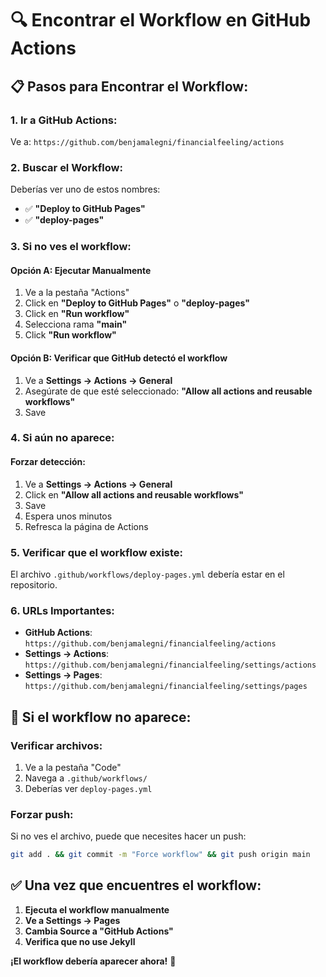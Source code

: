# 🔍 Encontrar el Workflow en GitHub Actions

## 📋 **Pasos para Encontrar el Workflow:**

### **1. Ir a GitHub Actions:**
Ve a: `https://github.com/benjamalegni/financialfeeling/actions`

### **2. Buscar el Workflow:**
Deberías ver uno de estos nombres:
- ✅ **"Deploy to GitHub Pages"**
- ✅ **"deploy-pages"**

### **3. Si no ves el workflow:**

#### **Opción A: Ejecutar Manualmente**
1. Ve a la pestaña "Actions"
2. Click en **"Deploy to GitHub Pages"** o **"deploy-pages"**
3. Click en **"Run workflow"**
4. Selecciona rama **"main"**
5. Click **"Run workflow"**

#### **Opción B: Verificar que GitHub detectó el workflow**
1. Ve a **Settings → Actions → General**
2. Asegúrate de que esté seleccionado: **"Allow all actions and reusable workflows"**
3. Save

### **4. Si aún no aparece:**

#### **Forzar detección:**
1. Ve a **Settings → Actions → General**
2. Click en **"Allow all actions and reusable workflows"**
3. Save
4. Espera unos minutos
5. Refresca la página de Actions

### **5. Verificar que el workflow existe:**
El archivo `.github/workflows/deploy-pages.yml` debería estar en el repositorio.

### **6. URLs Importantes:**

- **GitHub Actions**: `https://github.com/benjamalegni/financialfeeling/actions`
- **Settings → Actions**: `https://github.com/benjamalegni/financialfeeling/settings/actions`
- **Settings → Pages**: `https://github.com/benjamalegni/financialfeeling/settings/pages`

## 🚨 **Si el workflow no aparece:**

### **Verificar archivos:**
1. Ve a la pestaña "Code"
2. Navega a `.github/workflows/`
3. Deberías ver `deploy-pages.yml`

### **Forzar push:**
Si no ves el archivo, puede que necesites hacer un push:
```bash
git add . && git commit -m "Force workflow" && git push origin main
```

## ✅ **Una vez que encuentres el workflow:**

1. **Ejecuta el workflow manualmente**
2. **Ve a Settings → Pages**
3. **Cambia Source a "GitHub Actions"**
4. **Verifica que no use Jekyll**

**¡El workflow debería aparecer ahora!** 🚀 